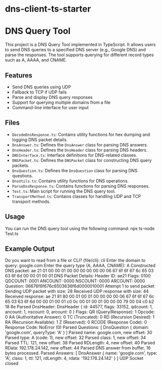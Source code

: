 # dns-client-ts-starter

# DNS Query Tool

This project is a DNS Query Tool implemented in TypeScript. It allows users to send DNS queries to a specified DNS server (e.g., Google DNS) and parse the responses. The tool supports querying for different record types such as A, AAAA, and CNAME.

## Features

- Send DNS queries using UDP
- Fallback to TCP if UDP fails
- Parse and display DNS query responses
- Support for querying multiple domains from a file
- Command-line interface for user input

## Files

- `DecodeDnsResponse.ts`: Contains utility functions for hex dumping and logging DNS packet details.
- `DnsAnswer.ts`: Defines the `DnsAnswer` class for parsing DNS answers.
- `DnsHeader.ts`: Defines the `DnsHeader` class for parsing DNS headers.
- `DNSInterface.ts`: Interface definitions for DNS-related classes.
- `DNSPacket.ts`: Defines the `DNSPacket` class for constructing DNS query packets.
- `DnsQuestion.ts`: Defines the `DnsQuestion` class for parsing DNS questions.
- `DnsUtils.ts`: Contains utility functions for DNS operations.
- `ParseDnsResponse.ts`: Contains functions for parsing DNS responses.
- `Test.ts`: Main script for running the DNS query tool.
- `TransportMethod.ts`: Contains classes for handling UDP and TCP transport methods.

## Usage 

  You can run the DNS query tool using the following command:
  npx ts-node Test.ts

## Example Output

Do you want to read from a file or CLI? (file/cli): cli
Enter the domain to query: google.com
Enter the query type (A, AAAA, CNAME): A
Constructed DNS packet: ae 21 01 00 00 01 00 00 00 00 00 00 06 67 6f 6f 67 6c 65 03 63 6f 6d 00 00 01 00 01
DNS Packet Details:
Header ID: ae21
Flags: 0100
QDCOUNT: 0001
ANCOUNT: 0000
NSCOUNT: 0000
ARCOUNT: 0000
Question: 06676f6f676c6503636f6d0000010001
Attempt 1 to send packet
Sending UDP packet with size: 28
Received UDP response with size: 44
Received response: ae 21 81 80 00 01 00 01 00 00 00 00 06 67 6f 6f 67 6c 65 03 63 6f 6d 00 00 01 00 01 c0 0c 00 01 00 01 00 00 00 79 00 04 c0 b2 18 8e
Parsed DnsHeader: DnsHeader {
  id: 44577,
  flags: 33152,
  qdcount: 1,
  ancount: 1,
  nscount: 0,
  arcount: 0
}
Flags:
  QR (Query/Response): 1
  Opcode: 0
  AA (Authoritative Answer): 0
  TC (Truncated): 0
  RD (Recursion Desired): 1
  RA (Recursion Available): 1
  Z (Reserved): 0
  RCODE (Response Code): 0
  Response Code: NoError (0)
Parsed Questions: [ DnsQuestion { domain: 'google.com', queryType: 'A' } ]
Parsed name: google.com, new offset: 30
Parsed type: A (code: 1), new offset: 32
Parsed class: 1, new offset: 34
Parsed TTL: 121, new offset: 38
Parsed RDLength: 4, new offset: 40
Parsed RData: 192.178.24.142, new offset: 44
Parsed DNS answer from buffer, 16 bytes processed.
Parsed Answers: [
  DnsAnswer {
    name: 'google.com',
    type: 'A',
    class: 1,
    ttl: 121,
    rdLength: 4,
    rdata: '192.178.24.142'
  }
]
UDP Socket closed


  

